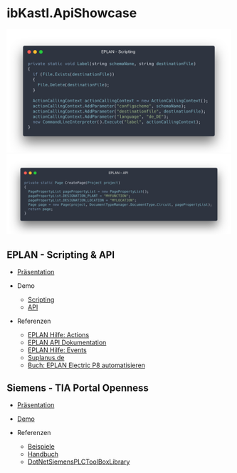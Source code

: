 # ibKastl.ApiShowcase

![](data/EPLAN/EPLAN_Scripting.png)
![](data/EPLAN/EPLAN_API.png)

## EPLAN - Scripting & API

- [Präsentation](https://github.com/ibKastl/ibKastl.ApiShowcase/blob/master/data/EPLAN/API%20Showcase%20-%20EPLAN.pptx)

- Demo
  - [Scripting](https://github.com/ibKastl/ibKastl.ApiShowcase/tree/master/src/EPLAN/ApiShowcase.EPLAN.Scripting.Demo)
  - [API](https://github.com/ibKastl/ibKastl.ApiShowcase/tree/master/src/EPLAN/ApiShowcase.EPLAN.EplAddIN.Demo)

-  Referenzen
   - [EPLAN Hilfe: Actions](http://www.eplan.help/help/platform/2.7/de-DE/help/EPLAN_help.htm#htm/availableactions_o_eplanaktionen.htm)
   - [EPLAN API Dokumentation](http://www.eplan.help/help/platformapi/2.7/en-us/help/)
   - [EPLAN Hilfe: Events](http://www.eplan.help/help/platformapi/2.7/en-us/help/API%20Events.html)
   - [Suplanus.de](https://suplanus.de/)
   - [Buch: EPLAN Electric P8 automatisieren](https://eep8a.de)

## Siemens - TIA Portal Openness

- [Präsentation](TODO)

- [Demo](TODO)

- Referenzen
  - [Beispiele](https://support.industry.siemens.com/cs/document/108716692/tia-portal-openness%3A-einf%C3%BChrung-und-demoanwendung?dti=0&lc=de-WW)
  - [Handbuch](https://support.industry.siemens.com/cs/document/109755218/simatic-automatisierung-von-projekten-mit-skripten?dti=0&lc=de-DE)
  - [DotNetSiemensPLCToolBoxLibrary](https://github.com/dotnetprojects/DotNetSiemensPLCToolBoxLibrary)
